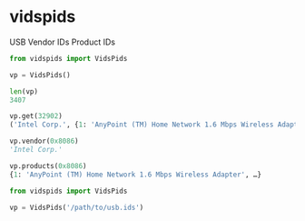 # vidspids
USB Vendor IDs Product IDs

```python
from vidspids import VidsPids

vp = VidsPids()

len(vp)
3407

vp.get(32902)
('Intel Corp.', {1: 'AnyPoint (TM) Home Network 1.6 Mbps Wireless Adapter', …})

vp.vendor(0x8086)
'Intel Corp.'

vp.products(0x8086)
{1: 'AnyPoint (TM) Home Network 1.6 Mbps Wireless Adapter', …}
```

```python
from vidspids import VidsPids

vp = VidsPids('/path/to/usb.ids')
```
